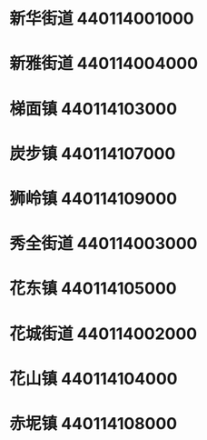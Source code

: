 # 新华街道 440114001000
# 新雅街道 440114004000
# 梯面镇 440114103000
# 炭步镇 440114107000
# 狮岭镇 440114109000
# 秀全街道 440114003000
# 花东镇 440114105000
# 花城街道 440114002000
# 花山镇 440114104000
# 赤坭镇 440114108000
